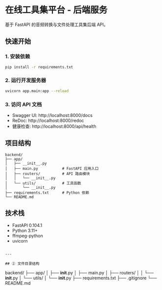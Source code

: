 # 在线工具集平台 - 后端服务

基于 FastAPI 的音频转换与文件处理工具集后端 API。

## 快速开始

### 1. 安装依赖
```bash
pip install -r requirements.txt
```

### 2. 运行开发服务器
```bash
uvicorn app.main:app --reload
```

### 3. 访问 API 文档
- Swagger UI: http://localhost:8000/docs
- ReDoc: http://localhost:8000/redoc
- 健康检查: http://localhost:8000/api/health

## 项目结构
```
backend/
├── app/
│   ├── __init__.py
│   ├── main.py           # FastAPI 应用入口
│   ├── routers/          # API 路由模块
│   │   └── __init__.py
│   └── utils/            # 工具函数
│       └── __init__.py
├── requirements.txt      # Python 依赖
└── README.md
```

## 技术栈
- FastAPI 0.104.1
- Python 3.11+
- ffmpeg-python
- uvicorn
```

---

## ② 文件目录结构
```
backend/
├── app/
│   ├── __init__.py
│   ├── main.py
│   ├── routers/
│   │   └── __init__.py
│   └── utils/
│       └── __init__.py
├── requirements.txt
├── .gitignore
└── README.md